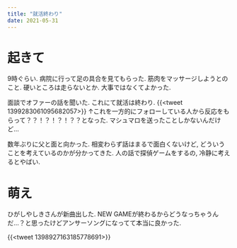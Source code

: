 ```yaml
---
title: "就活終わり"
date: 2021-05-31
---
```


# 起きて
9時ぐらい. 病院に行って足の具合を見てもらった. 筋肉をマッサージしようとのこと. 硬いところは走らないとか. 大事ではなくてよかった.

面談でオファーの話を聞いた. これにて就活は終わり.
{{<tweet 1399283061095682057>}}
↑これを一方的にフォローしている人から反応をもらって？？！？！？！？？となった. マシュマロを送ったことしかないんだけど...

数年ぶりに父と面と向かった. 相変わらず話はまるで面白くないけど, どういうことを考えているのかが分かってきた. 人の話で探偵ゲームをするの, 冷静に考えるとやばい.

# 萌え
ひがしやしきさんが新曲出した. NEW GAMEが終わるからどうなっちゃうんだ...？と思ったけどアンサーソングになってて本当に良かった.

{{<tweet 1398927163185778691>}}